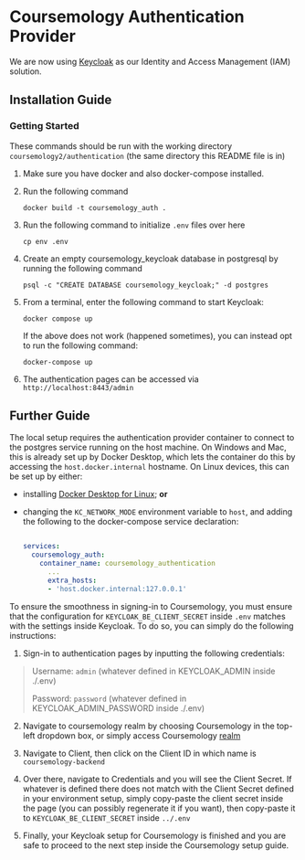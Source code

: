 # Coursemology Authentication Provider

We are now using [Keycloak](https://www.keycloak.org/) as our Identity and Access Management (IAM) solution.

## Installation Guide

### Getting Started

These commands should be run with the working directory `coursemology2/authentication` (the same directory this README file is in)

1. Make sure you have docker and also docker-compose installed.

2. Run the following command

   ```
   docker build -t coursemology_auth .
   ```

3. Run the following command to initialize `.env` files over here

   ```
   cp env .env
   ```

4. Create an empty coursemology_keycloak database in postgresql by running the following command

   ```
   psql -c "CREATE DATABASE coursemology_keycloak;" -d postgres
   ```

5. From a terminal, enter the following command to start Keycloak:

   ```
   docker compose up
   ```

   If the above does not work (happened sometimes), you can instead opt to run the following command:

   ```
   docker-compose up
   ```

6. The authentication pages can be accessed via `http://localhost:8443/admin`

## Further Guide

The local setup requires the authentication provider container to connect to the postgres service running on the host machine. On Windows and Mac, this is already set up by Docker Desktop, which lets the container do this by accessing the `host.docker.internal` hostname. On Linux devices, this can be set up by either:
- installing [Docker Desktop for Linux](https://docs.docker.com/desktop/setup/install/linux/); **or**
- changing the `KC_NETWORK_MODE` environment variable to `host`, and adding the following to the docker-compose service declaration:

  ```yaml
  
  services:
    coursemology_auth:
      container_name: coursemology_authentication
        ...
        extra_hosts:
        - 'host.docker.internal:127.0.0.1'

  ```

To ensure the smoothness in signing-in to Coursemology, you must ensure that the configuration for `KEYCLOAK_BE_CLIENT_SECRET` inside `.env` matches with the settings inside Keycloak. To do so, you can simply do the following instructions:

1. Sign-in to authentication pages by inputting the following credentials:

> Username: `admin` (whatever defined in KEYCLOAK_ADMIN inside ./.env)
>
> Password: `password` (whatever defined in KEYCLOAK_ADMIN_PASSWORD inside ./.env)

2. Navigate to coursemology realm by choosing Coursemology in the top-left dropdown box, or simply access Coursemology [realm](http://localhost:8443/admin/master/console/#/coursemology)

3. Navigate to Client, then click on the Client ID in which name is `coursemology-backend`

4. Over there, navigate to Credentials and you will see the Client Secret. If whatever is defined there does not match with the Client Secret defined in your environment setup, simply copy-paste the client secret inside the page (you can possibly regenerate it if you want), then copy-paste it to `KEYCLOAK_BE_CLIENT_SECRET` inside `../.env`

5. Finally, your Keycloak setup for Coursemology is finished and you are safe to proceed to the next step inside the Coursemology setup guide.
